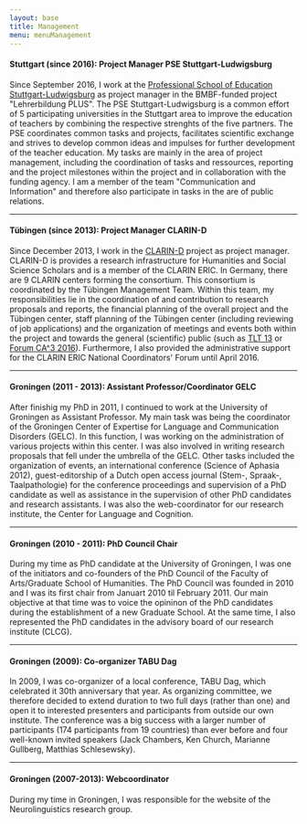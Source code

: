 ```yaml
---
layout: base
title: Management
menu: menuManagement
---
```


#### Stuttgart (since 2016): Project Manager PSE Stuttgart-Ludwigsburg

Since September 2016, I work at the [Professional School of Education Stuttgart-Ludwigsburg](http://www.pse-stuttgart-ludwigsburg.de) as project manager in the BMBF-funded project "Lehrerbildung PLUS". The PSE Stuttgart-Ludwigsburg is a common effort of 5 participating universities in the Stuttgart area to improve the education of teachers by combining the respective strenghts of the five partners. The PSE coordinates common tasks and projects, facilitates scientific exchange and strives to develop common ideas and impulses for further development of the teacher education.
My tasks are mainly in the area of project management, including the coordination of tasks and ressources, reporting and the project milestones within the project and in collaboration with the funding agency. 
I am a member of the team "Communication and Information" and therefore also participate in tasks in the are of public relations.


***

#### Tübingen (since 2013): Project Manager CLARIN-D

Since December 2013, I work in the [CLARIN-D](http://www.clarin-d.net) project as project manager. CLARIN-D is provides a research infrastructure for Humanities and Social Science Scholars and is a member of the CLARIN ERIC. In Germany, there are 9 CLARIN centers forming the consortium. This consortium is coordinated by the Tübingen Management Team. Within this team, my responsibilities lie in the coordination of and contribution to research proposals and reports, the financial planning of the overall project and the Tübingen center, staff planning of the Tübingen center (including reviewing of job applications) and the organization of meetings and events both within the project and towards the general (scientific) public (such as [TLT 13](http://tlt13.sfs.uni-tuebingen.de/) or [Forum CA^3 2016](http://www.clarin-d.de/de/aktuelles/forum-ca3-2016)). Furthermore, I also provided the administrative support for the CLARIN ERIC National Coordinators' Forum until April 2016. 


***

#### Groningen (2011 - 2013): Assistant Professor/Coordinator GELC

After finishig my PhD in 2011, I continued to work at the University of Groningen as Assistant Professor. My main task was being the coordinator of the Groningen Center of Expertise for Language and Communication Disorders (GELC). In this function, I was working on the administration of various projects within this center. I was also involved in writing research proposals that fell under the umbrella of the GELC. Other tasks included the organization of events, an international conference (Science of Aphasia 2012), guest-editorship of a Dutch open access journal (Stem-, Spraak-, Taalpathologie) for the conference proceedings and supervision of a PhD candidate as well as assistance in the supervision of other PhD candidates and research assistants. I was also the web-coordinator for our research institute, the Center for Language and Cognition.


***

#### Groningen (2010 - 2011): PhD Council Chair

During my time as PhD candidate at the University of Groningen, I was one of the initiators and co-founders of the PhD Council of the Faculty of Arts/Graduate School of Humanities. The PhD Council was founded in 2010 and I was its first chair from Januart 2010 til February 2011. Our main objective at that time was to voice the opininon of the PhD candidates during the establishment of a new Graduate School. At the same time, I also represented the PhD candidates in the advisory board of our research institute (CLCG).


***

#### Groningen (2009): Co-organizer TABU Dag

In 2009, I was co-organizer of a local conference, TABU Dag, which celebrated it 30th anniversary that year. As organizing committee, we therefore decided to extend duration to two full days (rather than one) and open it to interested presenters and participants from outside our own institute. The conference was a big success with a larger number of participants (174 participants from 19 countries) than ever before and four well-known invited speakers (Jack Chambers, Ken Church, Marianne Gullberg, Matthias Schlesewsky).


***

#### Groningen (2007-2013): Webcoordinator

During my time in Groningen, I was responsible for the website of the Neurolinguistics research group. 
  


